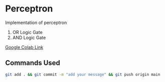 # Perceptron
Implementation of perceptron

1. OR Logic Gate
2. AND Logic Gate

[Google Colab Link](https://colab.research.google.com/drive/1NqaIjuOLKEI11giyruWmLYc3yM0IJz3e#scrollTo=8QZQBCMl0TEY&uniqifier=15)


## Commands Used

```bash
git add . && git commit -m "add your message" && git push origin main
```
